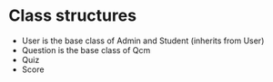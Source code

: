 # Class structures

- User is the base class of Admin and Student (inherits from User)
- Question is the base class of Qcm
- Quiz
- Score
